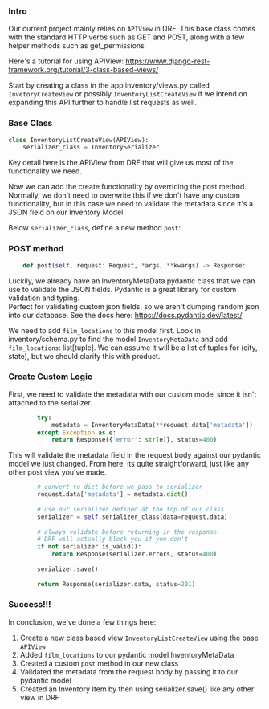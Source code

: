 
### Intro
Our current project mainly relies on `APIView` in DRF.
This base class comes with the standard HTTP verbs such as GET
and POST, along with a few helper methods such as get_permissions

Here's a tutorial for using APIView:  https://www.django-rest-framework.org/tutorial/3-class-based-views/


Start by creating a class in the app inventory/views.py called 
`InvetoryCreateView` or possibly `InventoryListCreateView` if we
intend on expanding this API further to handle list requests as well.


### Base Class
```python
class InventoryListCreateView(APIView):
    serializer_class = InventorySerializer
```

Key detail here is the APIView from DRF that will give us most of the functionality we need.

Now we can add the create functionality by overriding the post method. Normally,
we don't need to overwrite this if we don't have any custom functionality, but in this case
we need to validate the metadata since it's a JSON field on our Inventory Model.


Below `serializer_class`, define a new method `post`:


### POST method
```python
    def post(self, request: Request, *args, **kwargs) -> Response:
```

Luckily, we already have an InventoryMetaData pydantic class that we can use to validate
the JSON fields. Pydantic is a great library for custom validation and typing.  
Perfect for validating custom json fields, so we aren't dumping random json into our database.
See the docs here: https://docs.pydantic.dev/latest/

We need to add `film_locations` to this model first.
Look in inventory/schema.py to find the model `InventoryMetaData` and add 
`film_locations`: list[tuple].  We can assume it will be a list of tuples for (city, state), but 
we should clarify this with product.

### Create Custom Logic

First, we need to validate the metadata with our custom model since 
it isn't attached to the serializer.

```python
        try:
            metadata = InventoryMetaData(**request.data['metadata'])
        except Exception as e:
            return Response({'error': str(e)}, status=400)
```

This will validate the metadata field in the request body against our pydantic model we just changed.
From here, its quite straightforward, just like any other post view you've made.

```python
        # convert to dict before we pass to serializer
        request.data['metadata'] = metadata.dict()
        
        # use our serializer defined at the top of our class
        serializer = self.serializer_class(data=request.data)
        
        # always validate before returning in the response.  
        # DRF will actually block you if you don't
        if not serializer.is_valid():
            return Response(serializer.errors, status=400)
        
        serializer.save()
        
        return Response(serializer.data, status=201)
```



### Success!!!

In conclusion, we've done a few things here:

1. Create a new class based view `InventoryListCreateView` using the base `APIView`
2. Added `film_locations` to our pydantic model InventoryMetaData
3. Created a custom `post` method in our new class
4. Validated the metadata from the request body by passing it to our pydantic model
5. Created an Inventory Item by then using serializer.save() like any other view in DRF


